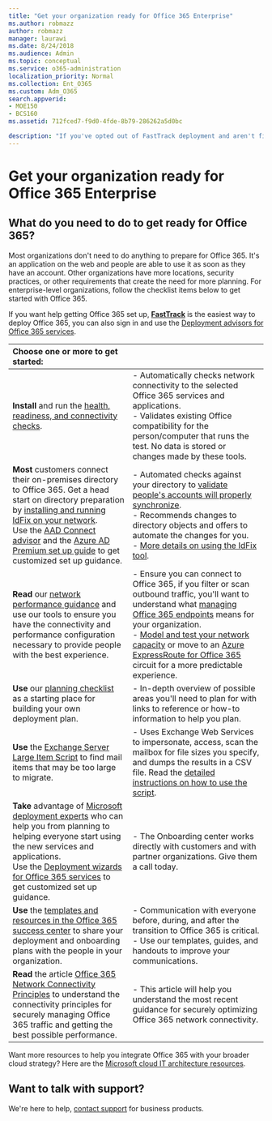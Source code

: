 ```yaml
---
title: "Get your organization ready for Office 365 Enterprise"
ms.author: robmazz
author: robmazz
manager: laurawi
ms.date: 8/24/2018
ms.audience: Admin
ms.topic: conceptual
ms.service: o365-administration
localization_priority: Normal
ms.collection: Ent_O365
ms.custom: Adm_O365
search.appverid:
- MOE150
- BCS160
ms.assetid: 712fced7-f9d0-4fde-8b79-286262a5d0bc

description: "If you've opted out of FastTrack deployment and aren't finding what you need in our basic deployment steps, this is the place to start."
---
```


# Get your organization ready for Office 365 Enterprise

## What do you need to do to get ready for Office 365?

Most organizations don't need to do anything to prepare for Office 365. It's an application on the web and people are able to use it as soon as they have an account. Other organizations have more locations, security practices, or other requirements that create the need for more planning. For enterprise-level organizations, follow the checklist items below to get started with Office 365.
  
If you want help getting Office 365 set up, **[FastTrack](https://fasttrack.microsoft.com/office)** is the easiest way to deploy Office 365, you can also sign in and use the [Deployment advisors for Office 365 services](deployment-advisors-for-office-365.md).
  
|**Choose one or more to get started:**||
|:-----|:-----|
|**Install** and run the [health, readiness, and connectivity checks](https://configure.office.com/Scenario.aspx?Sid=11&amp;FromSetup=true&amp;forceStart=true). <br> |- Automatically checks network connectivity to the selected Office 365 services and applications. <br> - Validates existing Office compatibility for the person/computer that runs the test. No data is stored or changes made by these tools.           |
|**Most** customers connect their on-premises directory to Office 365. Get a head start on directory preparation by [installing and running IdFix on your network](https://www.microsoft.com/download/details.aspx?id=36832). <br> Use the [AAD Connect advisor](https://aka.ms/aadconnectpwsync) and the [Azure AD Premium set up guide](https://aka.ms/aadpguidance) to get customized set up guidance. <br> |- Automated checks against your directory to [validate people's accounts will properly synchronize](https://support.office.com/article/Prepare-to-provision-users-through-directory-synchronization-to-Office-365-01920974-9e6f-4331-a370-13aea4e82b3e). <br> - Recommends changes to directory objects and offers to automate the changes for you. <br> - [More details on using the IdFix tool](https://support.office.com/article/Prepare-directory-attributes-for-synchronization-with-Office-365-by-using-the-IdFix-tool-497593cf-24c6-491c-940b-7c86dcde9de0). |
|**Read** our [network performance guidance](https://aka.ms/tune) and use our tools to ensure you have the connectivity and performance configuration necessary to provide people with the best experience.  <br/> | - Ensure you can connect to Office 365, if you filter or scan outbound traffic, you'll want to understand what [managing Office 365 endpoints](https://support.office.com/article/Managing-Office-365-endpoints-99cab9d4-ef59-4207-9f2b-3728eb46bf9a) means for your organization.  <br/>  - [Model and test your network capacity](https://support.office.com/article/Network-and-migration-planning-for-Office-365-f5ee6c33-bcd7-4b0b-b0f8-dc1d9fb8d132) or move to an [Azure ExpressRoute for Office 365](https://support.office.com/article/Azure-ExpressRoute-for-Office-365-6d2534a2-c19c-4a99-be5e-33a0cee5d3bd) circuit for a more predictable experience.  <br/> |
|**Use** our [planning checklist](https://support.office.com/article/Deployment-planning-checklist-for-Office-365-5fa4f6ef-35ad-4840-91c1-4834df3df5a0) as a starting place for building your own deployment plan.  <br/> | - In-depth overview of possible areas you'll need to plan for with links to reference or how-to information to help you plan.  <br/> |
|**Use** the [Exchange Server Large Item Script](https://gallery.technet.microsoft.com/Exchange-Server-Large-Item-b9546cc6) to find mail items that may be too large to migrate.  <br/> | - Uses Exchange Web Services to impersonate, access, scan the mailbox for file sizes you specify, and dumps the results in a CSV file. Read the [detailed instructions on how to use the script](https://blogs.technet.com/b/mikehall/archive/2013/06/27/large-mail-item-script.aspx).  <br/> |
|**Take** advantage of [Microsoft deployment experts](https://go.microsoft.com/fwlink/?LinkId=517115) who can help you from planning to helping everyone start using the new services and applications.  <br/> Use the [Deployment wizards for Office 365 services](https://support.office.com/article/Deployment-wizards-for-Office-365-services-165f46e8-3533-4d76-be57-97f81ebd40f2) to get customized set up guidance.  <br/> | - The Onboarding center works directly with customers and with partner organizations. Give them a call today.  <br/> |
|**Use** the [templates and resources in the Office 365 success center](https://fasttrack.microsoft.com/office/drive-value/engage) to share your deployment and onboarding plans with the people in your organization.  <br/> | - Communication with everyone before, during, and after the transition to Office 365 is critical.  <br/> - Use our templates, guides, and handouts to improve your communications.  <br/> |
|**Read** the article [Office 365 Network Connectivity Principles](https://aka.ms/o365networkingprinciples) to understand the connectivity principles for securely managing Office 365 traffic and getting the best possible performance.  <br/> | - This article will help you understand the most recent guidance for securely optimizing Office 365 network connectivity.  <br/> |
   
Want more resources to help you integrate Office 365 with your broader cloud strategy? Here are the [Microsoft cloud IT architecture resources](https://docs.microsoft.com/en-us/office365/enterprise/microsoft-cloud-it-architecture-resources).
  
## Want to talk with support?

We're here to help, [contact support](https://support.office.com/article/32a17ca7-6fa0-4870-8a8d-e25ba4ccfd4b) for business products.
